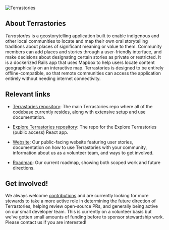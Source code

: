 ![Terrastories](https://github.com/Terrastories/terrastories/blob/master/documentation/logo.png)

## About Terrastories
*Terrastories* is a geostorytelling application built to enable indigenous and other local communities to locate and map their own oral storytelling traditions about places of significant meaning or value to them. Community members can add places and stories through a user-friendly interface, and make decisions about designating certain stories as private or restricted. It is a dockerized Rails app that uses Mapbox to help users locate content geographically on an interactive map. Terrastories is designed to be entirely offline-compatible, so that remote communities can access the application entirely without needing internet connectivity.

## Relevant links
* [Terrastories repository](https://github.com/Terrastories/terrastories/): The main Terrastories repo where all of the codebase currently resides, along with extensive setup and use documentation.

* [Explore Terrastories repository](https://github.com/Terrastories/explore-terrastories): The repo for the Explore Terrastories (public access) React app.

* [Website](https://terrastories.app/): Our public-facing website featuring user stories, documentation on how to use Terrastories with your community, information about us as a volunteer team, and ways to get involved.

* [Roadmap]([https://github.com/Terrastories/terrastories/wiki/Terrastories-Roadmap](https://rudokemper.notion.site/rudokemper/9b66a992e88c453da974d583651e098d?v=058ca47b36774a8983dbd9e36d37396c)): Our current roadmap, showing both scoped work and future directions.

## Get involved!
We always welcome [contributions](https://github.com/Terrastories/terrastories#contributing) and are currently looking for more stewards to take a more active role in determining the future direction of Terrastories, helping review open-source PRs, and generally being active on our small developer team. This is currently on a volunteer basis but we've gotten small amounts of funding before to sponsor stewardship work. Please contact us if you are interested!
